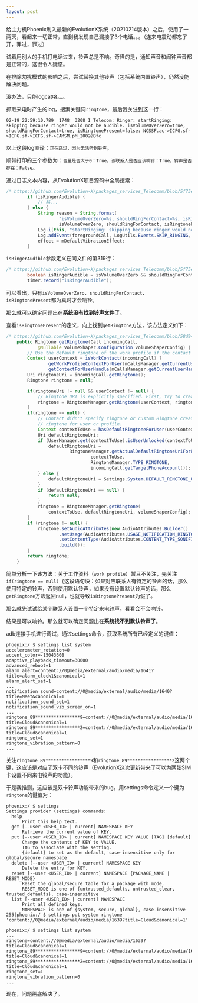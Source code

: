```yaml
---
layout: post
---
```


给主力机Phoenix刷入最新的EvolutionX系统（20210214版本）之后，使用了一两天，看起来一切正常，直到我发现自己漏接了3个电话。。。（连来电震动都忘了开，罪过，罪过）

试着用别人的手机打电话过来，铃声总是不响。奇怪的是，通知声音和闹钟声音都是正常的，这很令人疑惑。

在排除勿扰模式的影响之后，尝试替换其他铃声（包括系统内置铃声），仍然没能解决问题。

没办法，只能logcat咯。。。

抓取来电时产生的log，搜索关键词`ringtone`，最后我关注到这一行：

```text
02-19 22:59:10.789  1748  3208 I Telecom: Ringer: startRinging: skipping because ringer would not be audible. isVolumeOverZero=true, shouldRingForContact=true, isRingtonePresent=false: NCSSF.ac->ICFG.sf->ICFG.sf->ICFG.sf->CAMSM.pM_2002@Bfc
```

以上这段log直译：`正在跳过，因为无法听到铃声`。

顺带打印的三个参数为：`音量是否大于0：True，该联系人是否应该响铃：True，铃声是否存在：False`。

通过日志文本内容，从EvolutionX项目源码中全局搜索：

```java
/* https://github.com/Evolution-X/packages_services_Telecomm/blob/5f75e65fd8b65ba3a1759d75a72440f5e27e755b/src/com/android/server/telecom/Ringer.java#L365 */
        if (isRingerAudible) {
            // 略...
        } else {
            String reason = String.format(
                    "isVolumeOverZero=%s, shouldRingForContact=%s, isRingtonePresent=%s",
                    isVolumeOverZero, shouldRingForContact, isRingtonePresent);
            Log.i(this, "startRinging: skipping because ringer would not be audible. " + reason);
            Log.addEvent(foregroundCall, LogUtils.Events.SKIP_RINGING, "Inaudible: " + reason);
            effect = mDefaultVibrationEffect;
        }
```

`isRingerAudible`参数定义在同文件的第319行：

```java
/* https://github.com/Evolution-X/packages_services_Telecomm/blob/5f75e65fd8b65ba3a1759d75a72440f5e27e755b/src/com/android/server/telecom/Ringer.java#L319 */
        boolean isRingerAudible = isVolumeOverZero && shouldRingForContact && isRingtonePresent;
        timer.record("isRingerAudible");
```

可以看出，只有`isVolumeOverZero`、`shouldRingForContact`、`isRingtonePresent`都为真时才会响铃。

那么就可以确定问题出在**系统没有找到铃声文件了**。

查看`isRingtonePresent`的定义，向上找到`getRingtone`方法，该方法定义如下：

```java
/* https://github.com/Evolution-X/packages_services_Telecomm/blob/58d940e14cd89d7e0b56ed0e904ae0b53eba30e9/src/com/android/server/telecom/RingtoneFactory.java#L67 */
    public Ringtone getRingtone(Call incomingCall,
            @Nullable VolumeShaper.Configuration volumeShaperConfig) {
        // Use the default ringtone of the work profile if the contact is a work profile contact.
        Context userContext = isWorkContact(incomingCall) ?
                getWorkProfileContextForUser(mCallsManager.getCurrentUserHandle()) :
                getContextForUserHandle(mCallsManager.getCurrentUserHandle());
        Uri ringtoneUri = incomingCall.getRingtone();
        Ringtone ringtone = null;

        if(ringtoneUri != null && userContext != null) {
            // Ringtone URI is explicitly specified. First, try to create a Ringtone with that.
            ringtone = RingtoneManager.getRingtone(userContext, ringtoneUri, volumeShaperConfig);
        }
        if(ringtone == null) {
            // Contact didn't specify ringtone or custom Ringtone creation failed. Get default
            // ringtone for user or profile.
            Context contextToUse = hasDefaultRingtoneForUser(userContext) ? userContext : mContext;
            Uri defaultRingtoneUri;
            if (UserManager.get(contextToUse).isUserUnlocked(contextToUse.getUserId())) {
                defaultRingtoneUri =
                        RingtoneManager.getActualDefaultRingtoneUriForPhoneAccountHandle(
                                contextToUse,
                                RingtoneManager.TYPE_RINGTONE,
                                incomingCall.getTargetPhoneAccount());
            } else {
                defaultRingtoneUri = Settings.System.DEFAULT_RINGTONE_URI;
            }
            if (defaultRingtoneUri == null) {
                return null;
            }
            ringtone = RingtoneManager.getRingtone(
                contextToUse, defaultRingtoneUri, volumeShaperConfig);
        }
        if (ringtone != null) {
            ringtone.setAudioAttributes(new AudioAttributes.Builder()
                    .setUsage(AudioAttributes.USAGE_NOTIFICATION_RINGTONE)
                    .setContentType(AudioAttributes.CONTENT_TYPE_SONIFICATION)
                    .build());
        }
        return ringtone;
    }
```

简单分析一下该方法：关于工作资料（`work profile`）暂且不关注，先关注`if(ringtone == null) {`这段语句块：如果对应联系人有特定的铃声的话，那么使用特定的铃声，否则使用默认铃声，如果没有设置默认铃声的话，那么`getRingtone`方法返回null，也就导致`isRingtonePresent`为假了。

那么就先试试给某个联系人设置一个特定来电铃声，看看会不会响铃。

结果是可以响铃。那么就可以确定问题出在**系统找不到默认铃声了**。

adb连接手机进行调试，通过settings命令，获取系统所有已经定义的键值：

```text
phoenix:/ $ settings list system
accelerometer_rotation=0
accent_color=-15043608
adaptive_playback_timeout=30000
advanced_reboot=1
alarm_alert=content://0@media/external/audio/media/1641?title=alarm_clock1&canonical=1
alarm_alert_set=1
...
notification_sound=content://0@media/external/audio/media/1640?title=Meet&canonical=1
notification_sound_set=1
notification_sound_vib_screen_on=1
...
ringtone_89*****************9=content://0@media/external/audio/media/1639?title=Cloud&canonical=1
ringtone_89*****************2=content://0@media/external/audio/media/1639?title=Cloud&canonical=1
ringtone_set=1
ringtone_vibration_pattern=0
...
```

关注`ringtone_89*****************9`和`ringtone_89*****************2`这两个键，这应该是对应了双卡不同的铃声（EvolutionX这次更新带来了可以为两张SIM卡设置不同来电铃声的功能）。

于是我推测，这应该是双卡铃声功能带来的bug。用settings命令定义一个键为`ringtone`的键值对：

```text
phoenix:/ $ settings
Settings provider (settings) commands:
  help
      Print this help text.
  get [--user <USER_ID> | current] NAMESPACE KEY
      Retrieve the current value of KEY.
  put [--user <USER_ID> | current] NAMESPACE KEY VALUE [TAG] [default]
      Change the contents of KEY to VALUE.
      TAG to associate with the setting.
      {default} to set as the default, case-insensitive only for global/secure namespace
  delete [--user <USER_ID> | current] NAMESPACE KEY
      Delete the entry for KEY.
  reset [--user <USER_ID> | current] NAMESPACE {PACKAGE_NAME | RESET_MODE}
      Reset the global/secure table for a package with mode.
      RESET_MODE is one of {untrusted_defaults, untrusted_clear, trusted_defaults}, case-insensitive
  list [--user <USER_ID> | current] NAMESPACE
      Print all defined keys.
      NAMESPACE is one of {system, secure, global}, case-insensitive
255|phoenix:/ $ settings put system ringtone 'content://0@media/external/audio/media/1639?title=Cloud&canonical=1'

phoenix:/ $ settings list system
...
ringtone=content://0@media/external/audio/media/1639?title=Cloud&canonical=1
ringtone_89*****************9=content://0@media/external/audio/media/1639?title=Cloud&canonical=1
ringtone_89*****************2=content://0@media/external/audio/media/1639?title=Cloud&canonical=1
ringtone_set=1
ringtone_vibration_pattern=0
...
```

现在，问题<del>彻底</del>解决了。
